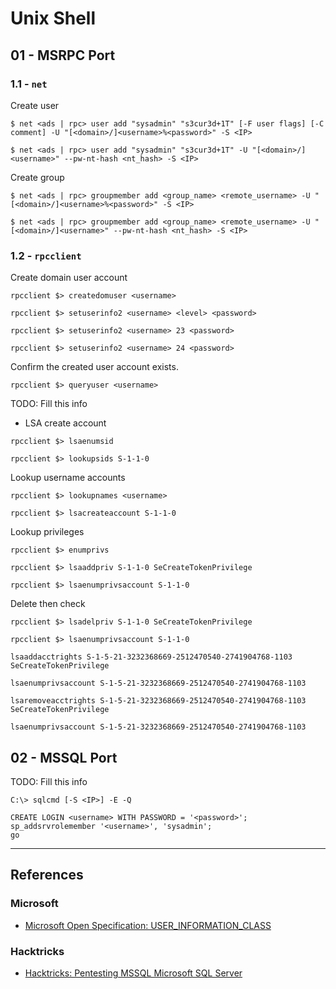 # Unix Shell

## 01 - MSRPC Port

### 1.1 - `net`

Create user

```
$ net <ads | rpc> user add "sysadmin" "s3cur3d+1T" [-F user flags] [-C comment] -U "[<domain>/]<username>%<password>" -S <IP>

$ net <ads | rpc> user add "sysadmin" "s3cur3d+1T" -U "[<domain>/]<username>" --pw-nt-hash <nt_hash> -S <IP>
```

Create group

```
$ net <ads | rpc> groupmember add <group_name> <remote_username> -U "[<domain>/]<username>%<password>" -S <IP>

$ net <ads | rpc> groupmember add <group_name> <remote_username> -U "[<domain>/]<username>" --pw-nt-hash <nt_hash> -S <IP>
```

### 1.2 - `rpcclient`

Create domain user account

```
rpcclient $> createdomuser <username>

rpcclient $> setuserinfo2 <username> <level> <password>

rpcclient $> setuserinfo2 <username> 23 <password>

rpcclient $> setuserinfo2 <username> 24 <password>
```

Confirm the created user account exists.

```
rpcclient $> queryuser <username>
```

TODO: Fill this info

- LSA create account

```
rpcclient $> lsaenumsid

rpcclient $> lookupsids S-1-1-0
```

Lookup username accounts

```
rpcclient $> lookupnames <username>

rpcclient $> lsacreateaccount S-1-1-0
```

Lookup privileges

```
rpcclient $> enumprivs

rpcclient $> lsaaddpriv S-1-1-0 SeCreateTokenPrivilege

rpcclient $> lsaenumprivsaccount S-1-1-0
```

Delete then check

```
rpcclient $> lsadelpriv S-1-1-0 SeCreateTokenPrivilege

rpcclient $> lsaenumprivsaccount S-1-1-0
```

```
lsaaddacctrights S-1-5-21-3232368669-2512470540-2741904768-1103 SeCreateTokenPrivilege

lsaenumprivsaccount S-1-5-21-3232368669-2512470540-2741904768-1103

lsaremoveacctrights S-1-5-21-3232368669-2512470540-2741904768-1103 SeCreateTokenPrivilege

lsaenumprivsaccount S-1-5-21-3232368669-2512470540-2741904768-1103
```

## 02 - MSSQL Port

TODO: Fill this info

```
C:\> sqlcmd [-S <IP>] -E -Q

CREATE LOGIN <username> WITH PASSWORD = '<password>';
sp_addsrvrolemember '<username>', 'sysadmin';
go
```

---
## References

### Microsoft

- [Microsoft Open Specification: USER_INFORMATION_CLASS](https://learn.microsoft.com/en-us/openspecs/windows_protocols/ms-samr/6b0dff90-5ac0-429a-93aa-150334adabf6?redirectedfrom=MSDN)

### Hacktricks

- [Hacktricks: Pentesting MSSQL Microsoft SQL Server](https://book.hacktricks.wiki/en/network-services-pentesting/pentesting-mssql-microsoft-sql-server.html)